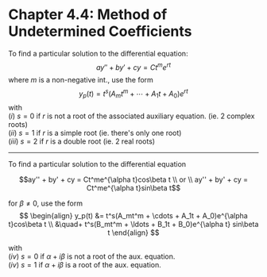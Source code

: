 # Chapter 4.4: Method of Undetermined Coefficients
To find a particular solution to the differential equation:
$$ay'' + by' + cy = Ct^me^{rt}$$
where $m$ is a non-negative int., use the form
$$y_p(t) = t^s(A_mt^m + \cdots + A_1t + A_0)e^{rt}$$
with  
(*i*) $s = 0$ if $r$ is not a root of the associated auxiliary equation. (ie. 2 complex roots)  
(*ii*) $s = 1$ if $r$ is a simple root (ie. there's only one root)  
(*iii*) $s = 2$ if $r$ is a double root (ie. 2 real roots)  

***

To find a particular solution to the differential equation

$$ay'' + by' + cy = Ct^me^{\alpha t}cos\beta t \\
or \\
ay'' + by' + cy = Ct^me^{\alpha t}sin\beta t$$

for $\beta \neq 0$, use the form
$$
\begin{align}
	y_p(t) &= t^s(A_mt^m + \cdots + A_1t + A_0)e^{\alpha t}cos\beta t \\
	&\quad+ t^s(B_mt^m + \ldots + B_1t + B_0)e^{\alpha t} sin\beta t
\end{align}
$$

with  
(*iv*) $s = 0$ if $\alpha + i\beta$ is not a root of the aux. equation.  
(*iv*) $s = 1$ if $\alpha + i\beta$ is a root of the aux. equation.  
